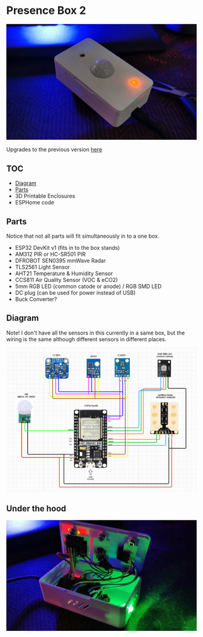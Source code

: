 # Presence Box 2

![](presence-box.png)

Upgrades to the previous version [here](/esphome/presence)

## TOC
* [Diagram](#diagram)
* [Parts](#parts)
* 3D Printable Enclosures
* ESPHome code

## Parts

Notice that not all parts will fit simultaneously in to a one box.

* ESP32 DevKit v1 (fits in to the box stands)
* AM312 PIR or HC-SR501 PIR
* DFROBOT SEN0395 mmWave Radar
* TLS2561 Light Sensor
* AHT21 Temperature & Humidity Sensor
* CCS811 Air Quality Sensor (VOC & eCO2)
* 5mm RGB LED (common catode or anode) / RGB SMD LED
* DC plug (can be used for power instead of USB)
* Buck Converter?

## Diagram

Note! I don't have all the sensors in this currently in a same box, but the wiring is the same although different sensors in different places.

![](presence-box-diagram.png)



## Under the hood


![](under-the-hood.jpg)
